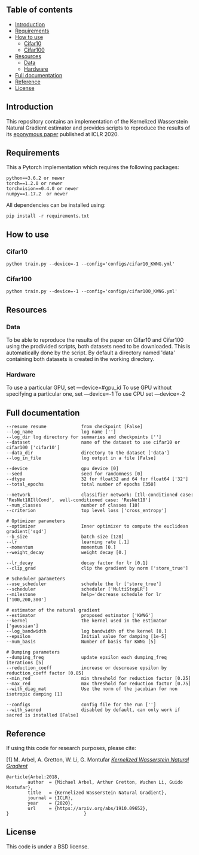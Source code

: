 ## Table of contents

* [Introduction](#introduction)
* [Requirements](#requirements)
* [How to use](#how-to-use)
   * [Cifar10](#cifar10)
   * [Cifar100](#cifar100)
* [Resources](#resources)
   * [Data](#data)
   * [Hardware](#hardware)
* [Full documentation](#full-documentation)
* [Reference](#reference)
* [License](#license)

## Introduction

This repository contains an implementation of the Kernelized Wasserstein Natural Gradient estimator and provides scripts to reproduce the results of its [eponymous paper](https://arxiv.org/abs/1910.09652) published at ICLR 2020.


## Requirements


This a Pytorch implementation which requires the following packages:

```
python==3.6.2 or newer
torch==1.2.0 or newer
torchvision==0.4.0 or newer
numpy==1.17.2  or newer
```

All dependencies can be installed using:

```
pip install -r requirements.txt
```




## How to use


### Cifar10
```
python train.py --device=-1 --config='configs/cifar10_KWNG.yml' 
```

### Cifar100

```
python train.py --device=-1 --config='configs/cifar100_KWNG.yml'
```




## Resources

### Data

To be able to reproduce the results of the paper on Cifar10 and Cifar100 using the prodivided scripts, both datasets need to be downloaded. This is automatically done by the script. By default a directory named 'data' containing both datasets is created in the working directory. 


### Hardware

To use a particular GPU, set —device=#gpu_id
To use GPU without specifying a particular one, set —device=-1
To use CPU set —device=-2


## Full documentation

```
--resume resume             from checkpoint [False]
--log_name                  log name ['']
--log_dir log directory for summaries and checkpoints ['']
--dataset                   name of the dataset to use cifar10 or cifar100 ['cifar10']
--data_dir                  directory to the dataset ['data']
--log_in_file               log output in a file [False]

--device                    gpu device [0]
--seed                      seed for randomness [0]
--dtype                     32 for float32 and 64 for float64 ['32']
--total_epochs              total number of epochs [350]

--network                   classifier network: [Ill-conditioned case: 'ResNet18IllCond',  well-conditioned case: 'ResNet18']
--num_classes               number of classes [10]
--criterion                 top level loss ['cross_entropy']

# Optimizer parameters
--optimizer                 Inner optimizer to compute the euclidean gradient['sgd']
--b_size                    batch size [128]
--lr                        learning rate [.1]
--momentum                  momentum [0.]
--weight_decay              weight decay [0.]

--lr_decay                  decay factor for lr [0.1]
--clip_grad                 clip the gradient by norm ['store_true']

# Scheduler parameters 
--use_scheduler             schedule the lr ['store_true']
--scheduler                 scheduler ['MultiStepLR']
--milestone                 help='decrease schedule for lr  ['100,200,300']

# estimator of the natural gradient
--estimator                 proposed estimator ['KWNG']
--kernel                    the kernel used in the estimator  ['gaussian']
--log_bandwidth             log bandwidth of the kernel [0.]
--epsilon                   Initial value for damping [1e-5]
--num_basis                 Number of basis for KWNG [5]

# Dumping parameters
--dumping_freq              update epsilon each dumping_freq iterations [5]
--reduction_coeff           increase or descrease epsilon by  reduction_coeff factor [0.85]
--min_red                   min threshold for reduction factor [0.25]
--max_red                   max threshold for reduction factor [0.75]
--with_diag_mat             Use the norm of the jacobian for non isotropic damping [1]

--configs                   config file for the run ['']
--with_sacred               disabled by default, can only work if sacred is installed [False]

```

## Reference

If using this code for research purposes, please cite:

[1] M. Arbel, A. Gretton, W. Li, G. Montufar [*Kernelized Wasserstein Natural Gradient*](https://arxiv.org/abs/1910.09652)

```
@article{Arbel:2018,
        author  = {Michael Arbel, Arthur Gretton, Wuchen Li, Guido Montufar},
        title   = {Kernelized Wasserstein Natural Gradient},
        journal = {ICLR},
        year    = {2020},
        url     = {https://arxiv.org/abs/1910.09652},
}                            }
```


## License 

This code is under a BSD license.
